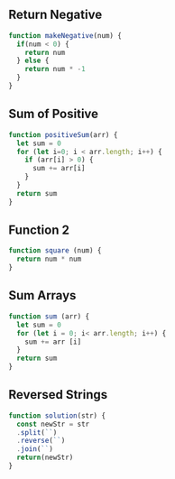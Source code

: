 ## Return Negative

```js
function makeNegative(num) {
  if(num < 0) {
    return num
  } else {
    return num * -1
  }
}
```

## Sum of Positive

```js
function positiveSum(arr) {
  let sum = 0
  for (let i=0; i < arr.length; i++) {
    if (arr[i] > 0) {
      sum += arr[i]
    }
  }
  return sum
}

```

## Function 2

```js
function square (num) {
  return num * num
}

```

## Sum Arrays

```js
function sum (arr) {
  let sum = 0
  for (let i = 0; i< arr.length; i++) {
    sum += arr [i]
  }
  return sum
}
```

## Reversed Strings

```js
function solution(str) {
  const newStr = str
  .split(``)
  .reverse(``)
  .join(``)
  return(newStr)
}
